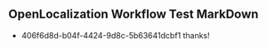 ## OpenLocalization Workflow Test MarkDown
* 406f6d8d-b04f-4424-9d8c-5b63641dcbf1 thanks!

<!--HONumber=Sep16_HO1-->


